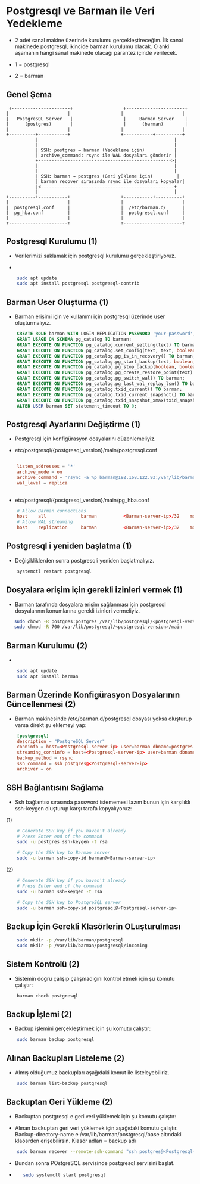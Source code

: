 # Postgresql ve Barman ile Veri Yedekleme 

* 2 adet sanal makine üzerinde kurulumu gerçekleştireceğim. İlk sanal makinede postgresql, ikincide barman kurulumu olacak. O anki aşamanın hangi sanal makinede olacağı parantez içinde verilecek.

* 1 = postgresql
* 2 = barman

## Genel Şema
```
 +----------------------+                   +----------------------+
|                      |                   |                      |
|   PostgreSQL Server   |                   |     Barman Server    |
|      (postgres)       |                   |      (barman)        |
|                      |                   |                      |
+----------+-----------+                   +-----------+----------+
           |                                                   |
           |                                                   |
           | SSH: postgres → barman (Yedekleme için)           |
           | archive_command: rsync ile WAL dosyaları gönderir |
           +-------------------------------------------------->|
           |                                                   |
           |                                                   |
           | SSH: barman → postgres (Geri yükleme için)         |
           | barman recover sırasında rsync ile dosyaları kopyalar|
           |<--------------------------------------------------+
           |                                                   |
+----------+-----------+                   +-----------+----------+
|                      |                   |                      |
|  postgresql.conf     |                   |  /etc/barman.d/      |
|  pg_hba.conf         |                   |  postgresql.conf     |
|                      |                   |                      |
+----------------------+                   +----------------------+
```

## Postgresql Kurulumu (1)

* Verilerimizi saklamak için postgresql kurulumu gerçekleştiriyoruz.

* 
```bash
    sudo apt update
    sudo apt install postgresql postgresql-contrib
```



## Barman User Oluşturma (1)

* Barman erişimi için ve kullanımı için postgresql üzerinde user oluşturmalıyız.

```sql
    CREATE ROLE barman WITH LOGIN REPLICATION PASSWORD 'your-password';
    GRANT USAGE ON SCHEMA pg_catalog TO barman;
    GRANT EXECUTE ON FUNCTION pg_catalog.current_setting(text) TO barman;
    GRANT EXECUTE ON FUNCTION pg_catalog.set_config(text, text, boolean) TO barman;
    GRANT EXECUTE ON FUNCTION pg_catalog.pg_is_in_recovery() TO barman;
    GRANT EXECUTE ON FUNCTION pg_catalog.pg_start_backup(text, boolean, boolean) TO barman;
    GRANT EXECUTE ON FUNCTION pg_catalog.pg_stop_backup(boolean, boolean) TO barman;
    GRANT EXECUTE ON FUNCTION pg_catalog.pg_create_restore_point(text) TO barman;
    GRANT EXECUTE ON FUNCTION pg_catalog.pg_switch_wal() TO barman;
    GRANT EXECUTE ON FUNCTION pg_catalog.pg_last_wal_replay_lsn() TO barman;
    GRANT EXECUTE ON FUNCTION pg_catalog.txid_current() TO barman;
    GRANT EXECUTE ON FUNCTION pg_catalog.txid_current_snapshot() TO barman;
    GRANT EXECUTE ON FUNCTION pg_catalog.txid_snapshot_xmax(txid_snapshot) TO barman;
    ALTER USER barman SET statement_timeout TO 0;
```

## Postgresql Ayarlarını Değiştirme (1)

* Postgresql için konfigürasyon dosyalarını düzenlemeliyiz.

* etc/postgresql/{postgresql_version}/main/postgresql.conf
```conf

    listen_addresses = '*'                                                    
    archive_mode = on
    archive_command = 'rsync -a %p barman@192.168.122.93:/var/lib/barman/postgresql/incoming/%f'
    wal_level = replica
   
```

* etc/postgresql/{postgresql_version}/main/pg_hba.conf

```conf
    # Allow Barman connections
    host    all             barman          <Barman-server-ip>/32    md5
    # Allow WAL streaming
    host    replication     barman          <Barman-server-ip>/32    md5
```


## Postgresql i yeniden başlatma (1)

* Değişikliklerden sonra postgresqli yeniden başlatmalıyız.

```bash
    systemctl restart postgresql
```

## Dosyalara erişim için gerekli izinleri vermek (1)

* Barman tarafında dosyalara erişim sağlanması için postgresql dosyalarının konumlarına gerekli izinleri vermeliyiz.

 ```bash
    sudo chown -R postgres:postgres /var/lib/postgresql/<postgresql-version>/main
    sudo chmod -R 700 /var/lib/postgresql/<postgresql-version>/main
 ```


## Barman Kurulumu (2)


* 
```bash
    sudo apt update
    sudo apt install barman
```


## Barman Üzerinde Konfigürasyon Dosyalarının Güncellenmesi (2)

* Barman makinesinde /etc/barman.d/postgresql dosyası yoksa oluşturup varsa direkt şu eklemeyi yap:

```conf
    [postgresql]
    description = "PostgreSQL Server"
    conninfo = host=<Postgresql-server-ip> user=barman dbname=postgres password=<barman-user-password>
    streaming_conninfo = host=<Postgresql-server-ip> user=barman dbname=postgres password=<barman-user-password>
    backup_method = rsync
    ssh_command = ssh postgres@<Postgresql-server-ip>
    archiver = on

```



## SSH Bağlantısını Sağlama

* Ssh bağlantısı sırasında password istememesi lazım bunun için karşılıklı ssh-keygen oluşturup karşı tarafa kopyalıyoruz:

(1)
```bash
    # Generate SSH key if you haven't already
    # Press Enter end of the command
    sudo -u postgres ssh-keygen -t rsa

    # Copy the SSH key to Barman server
    sudo -u barman ssh-copy-id barman@<Barman-server-ip>
```


(2)
```bash
    # Generate SSH key if you haven't already
    # Press Enter end of the command
    sudo -u barman ssh-keygen -t rsa

    # Copy the SSH key to PostgreSQL server
    sudo -u barman ssh-copy-id postgresql@<Postgresql-server-ip>
```

## Backup İçin Gerekli Klasörlerin OLuşturulması

```bash
    sudo mkdir -p /var/lib/barman/postgresql
    sudo mkdir -p /var/lib/barman/postgresql/incoming
```

## Sistem Kontrolü (2)

* Sistemin doğru çalışıp çalışmadığını kontrol etmek için şu komutu çalıştır:

```bash
    barman check postgresql
```

## Backup İşlemi (2)

* Backup işlemini gerçekleştirmek için şu komutu çalıştır:

```bash
    sudo barman backup postgresql
```

## Alınan Backupları Listeleme (2)

* Almış olduğumuz backupları aşağıdaki komut ile listeleyebiliriz.

```bash
    sudo barman list-backup postgresql
```

## Backuptan Geri Yükleme (2)

* Backuptan postgresql e geri veri yüklemek için şu komutu çalıştır:

* Alınan backuptan geri veri yüklemek için aşağıdaki komutu çalıştır. Backup-directory-name e /var/lib/barman/postgresql/base altındaki klaösrden erişebilirsin. Klasör adları = backup adı

```bash
    sudo barman recover --remote-ssh-command "ssh postgres@<Postgresql-server-ip>" postgresql <backup-direktory-name> /var/lib/postgresql/<postgresql-version>/main
```
* Bundan sonra POstgreSQL servisinde postgresql servisini başlat.
* ```bash
     sudo systemctl start postgresql
  ```
